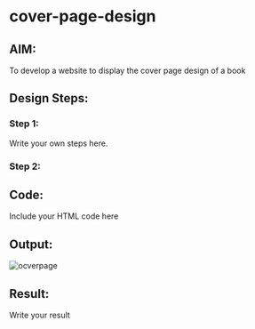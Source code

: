 # cover-page-design
## AIM:
To develop a website to display the cover page design of a book

## Design Steps:

### Step 1:
Write your own steps here.
### Step 2:

## Code:
Include your HTML code here

## Output:

![ocverpage](https://user-images.githubusercontent.com/119557910/216570758-25d88672-f47c-4914-8b81-35102f0b7199.png)



## Result:
Write your result
